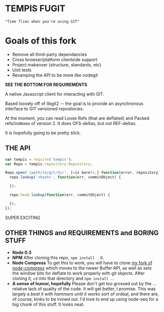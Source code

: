 TEMPIS FUGIT
============

    "Time flies when you're using GIT"

# Goals of this fork #

* Remove all third-party dependancies
* Cross browser/platform clientside support
* Project makeover (structure, standards, etc)
* Unit tests
* Revamping the API to be more like nodegit


**SEE THE BOTTOM FOR REQUIREMENTS**

A native Javascript client for interacting with GIT.

Based loosely off of libgit2 -- the goal is to provide an asynchronous interface to GIT versioned repositories.

At the moment, you can read Loose Refs (that are deflated) and Packed refs/indexes of version 2. It does OFS-deltas, but not REF-deltas.

It is hopefully going to be pretty slick.

THE API
-------

``` javascript
var tempis = require('tempis');
var Repo = tempis.repository.Repository;

Repo.open('/path/to/git/dir', [<is bare?>,] function(error, repository_object) {
  repo.lookup('<hash>', function(err, commitObject) {

  });

  repo.head.lookup(function(err, commitObject) {

  });
});
```

SUPER EXCITING


OTHER THINGS and REQUIREMENTS and BORING STUFF
----------------------------------------------

*   **Node 0.3**
*   **NPM** After cloning this repo, `npm install .` it.
*   **Node Compress** To get this to work, you will have to clone [my fork of node-compress](https://github.com/chrisdickinson/node-compress) which
moves to the newer Buffer API, as well as sets the window bits for deflate to work properly with git objects. After cloning it, `cd` into that directory
and `npm install .`.
*   **A sense of humor, hopefully** Please don't get too grossed out by the ... relative lack of quality of the code. It will get better, I promise. This was largely a *beat it
with hammers until it works* sort of ordeal, and there are, of course, kinks to be ironed out. I'd love to end up using node-seq for a big chunk of this
stuff. It looks neat. 

